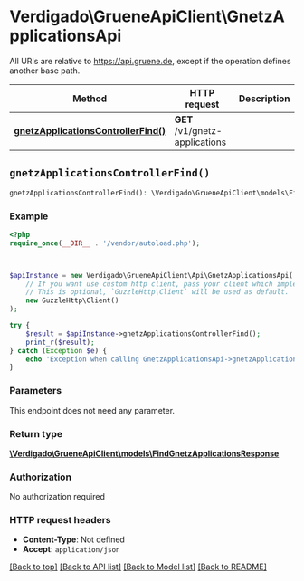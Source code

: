 # Verdigado\GrueneApiClient\GnetzApplicationsApi

All URIs are relative to https://api.gruene.de, except if the operation defines another base path.

| Method | HTTP request | Description |
| ------------- | ------------- | ------------- |
| [**gnetzApplicationsControllerFind()**](GnetzApplicationsApi.md#gnetzApplicationsControllerFind) | **GET** /v1/gnetz-applications |  |


## `gnetzApplicationsControllerFind()`

```php
gnetzApplicationsControllerFind(): \Verdigado\GrueneApiClient\models\FindGnetzApplicationsResponse
```



### Example

```php
<?php
require_once(__DIR__ . '/vendor/autoload.php');



$apiInstance = new Verdigado\GrueneApiClient\Api\GnetzApplicationsApi(
    // If you want use custom http client, pass your client which implements `GuzzleHttp\ClientInterface`.
    // This is optional, `GuzzleHttp\Client` will be used as default.
    new GuzzleHttp\Client()
);

try {
    $result = $apiInstance->gnetzApplicationsControllerFind();
    print_r($result);
} catch (Exception $e) {
    echo 'Exception when calling GnetzApplicationsApi->gnetzApplicationsControllerFind: ', $e->getMessage(), PHP_EOL;
}
```

### Parameters

This endpoint does not need any parameter.

### Return type

[**\Verdigado\GrueneApiClient\models\FindGnetzApplicationsResponse**](../Model/FindGnetzApplicationsResponse.md)

### Authorization

No authorization required

### HTTP request headers

- **Content-Type**: Not defined
- **Accept**: `application/json`

[[Back to top]](#) [[Back to API list]](../../README.md#endpoints)
[[Back to Model list]](../../README.md#models)
[[Back to README]](../../README.md)

